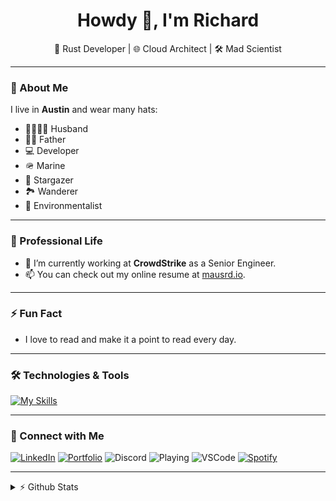 <h1 align="center">Howdy 👋, I'm Richard</h1>

<div align="center">
  🦀 Rust Developer | 🌐 Cloud Architect | 🛠️ Mad Scientist  
</div>

---

### 🌟 About Me

I live in **Austin** and wear many hats:
- 👨‍👩‍👧‍👦 Husband
- 👨‍👧 Father
- 💻 Developer
- 🪖 Marine
- 🌌 Stargazer
- 🏞️ Wanderer
- 🌲 Environmentalist

---

### 💼 Professional Life

- 🌱 I’m currently working at **CrowdStrike** as a Senior Engineer.
- 📫 You can check out my online resume at [mausrd.io](https://mausrd.io/).

---

### ⚡ Fun Fact

- I love to read and make it a point to read every day.

---

### 🛠️ Technologies & Tools

[![My Skills](https://skillicons.dev/icons?i=rust,html,python,aws,gcp,azure,linux,apple,mysql,github,gitlab,docker,k8s)](https://skillicons.dev)

---

### 📱 Connect with Me

[![LinkedIn](https://img.shields.io/badge/LinkedIn-blue?style=flat&logo=linkedin)](https://www.linkedin.com/in/mausrd)
[![Portfolio](https://img.shields.io/badge/Portfolio-000000?style=for-the-badge&logo=About.me&logoColor=white)](https://mausrd.io)
![Discord](https://img.shields.io/endpoint?url=https://dev.discordprofiles.me/api/badge/status/1230943015682576497?simple=true)
![Playing](https://img.shields.io/endpoint?url=https://dev.discordprofiles.me/api/badge/playing/1230943015682576497)
![VSCode](https://img.shields.io/endpoint?url=https://dev.discordprofiles.me/api/badge/vscode/1230943015682576497)
[![Spotify](https://img.shields.io/endpoint?url=https://dev.discordprofiles.me/api/badge/spotify/1230943015682576497)](https://dev.discordprofiles.me/openspotify/1230943015682576497)

---

<details>
  <summary>⚡ Github Stats</summary>
  
  <a href="#">![Github stats](https://github-readme-stats.vercel.app/api?username=mausrd&theme=gruvbox&count_private=true&hide_border=true&line_height=20)</a>
  <a href="#">![Top Langs](https://github-readme-stats.vercel.app/api/top-langs/?username=mausrd&layout=compact&theme=gruvbox&count_private=true&hide_border=true)</a>
</details>

<!--
**mausrd/mausrd** is a ✨ _special_ ✨ repository because its `README.md` (this file) appears on your GitHub profile.

Here are some ideas to get you started:

- 🔭 I’m currently working on ...
- 🌱 I’m currently learning ...
- 👯 I’m looking to collaborate on ...
- 🤔 I’m looking for help with ...
- 💬 Ask me about ...
- 📫 How to reach me: ...
- 😄 Pronouns: ...
- ⚡ Fun fact: ...
-->
